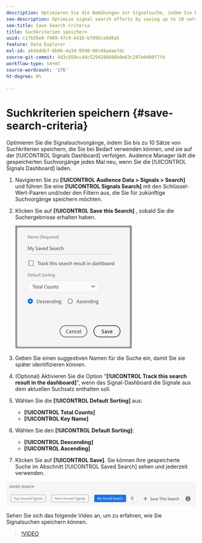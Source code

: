 ```yaml
---
description: Optimieren Sie die Bemühungen zur Signalsuche, indem Sie bis zu 10 Sätze von Suchkriterien speichern, die Sie bei Bedarf verwenden können, und sie im Dashboard verfolgen. Audience Manager lädt die gespeicherten Suchvorgänge jedes Mal neu, wenn Sie das Dashboard laden.
seo-description: Optimize signal search efforts by saving up to 10 sets of search criteria to use whenever you need them, and track them on the Dashboard. Audience Manager reloads the saved searches every time you load the Dashboard.
seo-title: Save Search Criteria
title: Suchkriterien speichern
uuid: c17b26e0-f489-47c9-b41b-bf895ca9d8a5
feature: Data Explorer
exl-id: ab56ddb7-6b0b-4a3d-9590-00c49a4ae7dc
source-git-commit: 4d3c859cc4dc5294286680b0e63c287e0409f7fd
workflow-type: tm+mt
source-wordcount: '176'
ht-degree: 0%

---
```


# Suchkriterien speichern {#save-search-criteria}

Optimieren Sie die Signalsuchvorgänge, indem Sie bis zu 10 Sätze von Suchkriterien speichern, die Sie bei Bedarf verwenden können, und sie auf der [!UICONTROL Signals Dashboard] verfolgen. Audience Manager lädt die gespeicherten Suchvorgänge jedes Mal neu, wenn Sie die [!UICONTROL Signals Dashboard] laden.

1. Navigieren Sie zu **[!UICONTROL Audience Data > Signals > Search]** und führen Sie eine **[!UICONTROL Signals Search]** mit den Schlüssel-Wert-Paaren und/oder den Filtern aus, die Sie für zukünftige Suchvorgänge speichern möchten.
1. Klicken Sie auf **[!UICONTROL Save this Search]** , sobald Sie die Suchergebnisse erhalten haben.

   ![Schrittergebnis](assets/save-search-criteria.png)
1. Geben Sie einen suggestiven Namen für die Suche ein, damit Sie sie später identifizieren können.
1. (Optional) Aktivieren Sie die Option &quot;**[!UICONTROL Track this search result in the dashboard]**&quot;, wenn das Signal-Dashboard die Signale aus dem aktuellen Suchsatz enthalten soll.
1. Wählen Sie die **[!UICONTROL Default Sorting]** aus:
   * **[!UICONTROL Total Counts]**
   * **[!UICONTROL Key Name]**
1. Wählen Sie den **[!UICONTROL Default Sorting]**:
   * **[!UICONTROL Descending]**
   * **[!UICONTROL Ascending]**
1. Klicken Sie auf **[!UICONTROL Save]**. Sie können Ihre gespeicherte Suche im Abschnitt [!UICONTROL Saved Search] sehen und jederzeit verwenden.

![Gespeicherte Suche](assets/saved-search.png)

Sehen Sie sich das folgende Video an, um zu erfahren, wie Sie Signalsuchen speichern können.

>[!VIDEO](https://video.tv.adobe.com/v/25147/)
